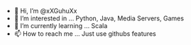 - 👋 Hi, I’m @xXGuhuXx
- 👀 I’m interested in ... Python, Java, Media Servers, Games
- 🌱 I’m currently learning ... Scala
- 📫 How to reach me ... Just use githubs features 

<!---
xXGuhuXx/xXGuhuXx is a ✨ special ✨ repository because its `README.md` (this file) appears on your GitHub profile.
You can click the Preview link to take a look at your changes.
--->
